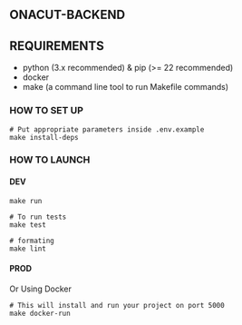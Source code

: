 ## ONACUT-BACKEND


## REQUIREMENTS

- python (3.x recommended) & pip (>= 22 recommended)
- docker
- make (a command line tool to run Makefile commands)

### HOW TO SET UP

```
# Put appropriate parameters inside .env.example
make install-deps
```

### HOW TO LAUNCH

#### DEV

```
make run

# To run tests
make test

# formating
make lint
```

#### PROD

Or Using Docker

```
# This will install and run your project on port 5000
make docker-run
```

